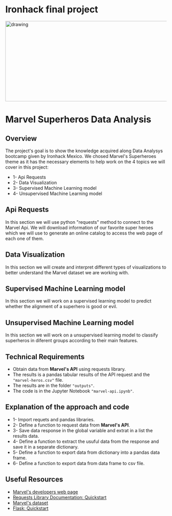 # Ironhack final project

<!-- ![Marvel](./imgs/avengers.gif) -->
<img src="./static/avengers.gif" alt="drawing" height='250' width="1000"/>

# Marvel Superheros Data Analysis

## Overview
The project's goal is to show the knowledge acquired along Data Analysys bootcamp given by Ironhack Mexico.
We chosed Marvel's Superheroes theme as it has the necessary elements to help work on the 4 topics we will cover in this project:

* 1- Api Requests
* 2- Data Visualization
* 3- Supervised Machine Learning model
* 4- Unsupervised Machine Learning model

## Api Requests
In this section we will use python "requests" method to connect to the Marvel Api.
We will download information of our favorite super heroes which we will use to generate an online catalog to access the web page of each one of them.

## Data Visualization
In this section we will create and interpret different types of visualizations to better understand the Marvel dataset we are working with.

## Supervised Machine Learning model
In this section we will work on a supervised learning model to predict whether the alignment of a superhero is good or evil.

## Unsupervised Machine Learning model
In this section we will work on a unsupervised learning model to classify superheros in diferent groups according to their main features.

## Technical Requirements
* Obtain data from **Marvel's API** using requests library.
* The results is a pandas tabular results of the API request and the ``"marvel-heros.csv"`` file.
* The results are in the folder ``"outputs"``.
* The code is in the Jupyter Notebook ``"marvel-api.ipynb"``.

## Explanation of the approach and code
* 1- Import requets and pandas libraries.
* 2- Define a function to request data from **Marvel's API**.
* 3- Save data response in the global variable and extrat in a list the results data.
* 4- Define a function to extract the usuful data from the response and save it in a separate dictionary.
* 5- Define a function to export data from dictionary into a pandas data frame.
* 6- Define a function to export data from data frame to csv file.

## Useful Resources

* [Marvel's developers web page](https://developer.marvel.com/)
* [Requests Library Documentation: Quickstart](http://docs.python-requests.org/en/master/user/quickstart/)
* [Marvel's dataset](https://www.kaggle.com/dannielr/marvel-superheroes)
* [Flask: Quickstart](https://flask.palletsprojects.com/en/2.0.x/quickstart/)
